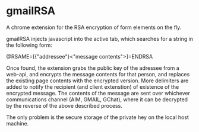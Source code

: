 gmailRSA
========

A chrome extension for the RSA encryption of form elements on the fly.



gmailRSA injects javascript into the active tab, which searches for a string in the following form:

@RSAME=[{"addressee"}<"message contents">]=ENDRSA

Once found, the extension grabs the public key of the adressee from a web-api, and encrypts the message contents for that person,
and replaces the existing page contents with the encrypted version. More delimiters are added to notify the recipient
(and client extenstion) of existence of the encrypted message.
The contents of the message are sent over whichever communications channel (AIM, GMAIL, GChat),
where it can be decrypted by the reverse of the above described process.

The only problem is the secure storage of the private hey on the local host machine. 




